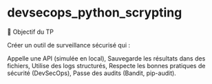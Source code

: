 # devsecops_python_scrypting
🎯 Objectif du TP

Créer un outil de surveillance sécurisé qui :

Appelle une API (simulée en local),
Sauvegarde les résultats dans des fichiers,
Utilise des logs structurés,
Respecte les bonnes pratiques de sécurité (DevSecOps),
Passe des audits (Bandit, pip-audit).
